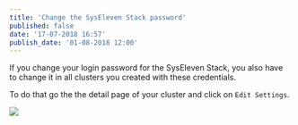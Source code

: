 ```yaml
---
title: 'Change the SysEleven Stack password'
published: false
date: '17-07-2018 16:57'
publish_date: '01-08-2018 12:00'
---
```


If you change your login password for the SysEleven Stack, you also have to change it in all clusters you created with these
credentials.

To do that go the the detail page of your cluster and click on `Edit Settings`.

![](metakube_updating-openstack-password_01.png)